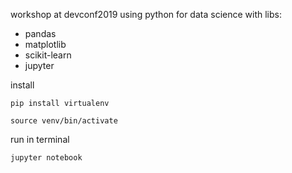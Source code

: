 workshop at devconf2019 using python for data science with libs:

- pandas
- matplotlib
- scikit-learn
- jupyter


install

```pip install virtualenv```

```source venv/bin/activate```

run in terminal

``` jupyter notebook  ```

